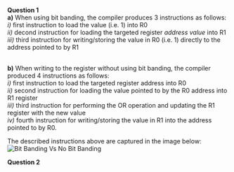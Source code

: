 **Question 1**\
**a)** When using bit banding, the compiler produces 3 instructions as follows:\
*i)* first instruction to load the value (i.e. 1) into R0\
*ii)* decond instruction for loading the targeted register *address value* into R1\
*iii)* third instruction for writing/storing the value in R0 (i.e. 1) directly to the address pointed to by R1

<br/>**b)** When writing to the register without using bit banding, the compiler produced 4 instructions as follows:\
*i)* first instruction to load the targeted register address into R0\
*ii)* second instruction for loading the value pointed to by the R0 address into R1 register\
*iii)* third instruction for performing the OR operation and updating the R1 register with the new value\
*iv)* fourth instruction for writing/storing the value in R1 into the address pointed to by R0. 

The described instructions above are captured in the image below:
![Bit Banding Vs No Bit Banding](https://github.com/ftoufaili/embsys310/blob/main/Assignment04/Images/BitBandingVsNoBitBanding.jpg)


**Question 2**
